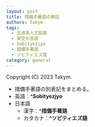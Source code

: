 ```yaml
---
layout: post
title: 措備手著語の表記
authors: Takym
tags:
  - 生成系人工知能
  - 架空の言語
  - Sobityezjyo
  - 措備手著語
  - ソビティエズ語
category: general
---
```

Copyright (C) 2023 Takym.

* 措備手著語の別表記をまとめる。
* 英語：**^Sobityezjyo**
* 日本語
	* 漢字：**^措備手著語**
	* カタカナ：**^ソビティエズ語**
